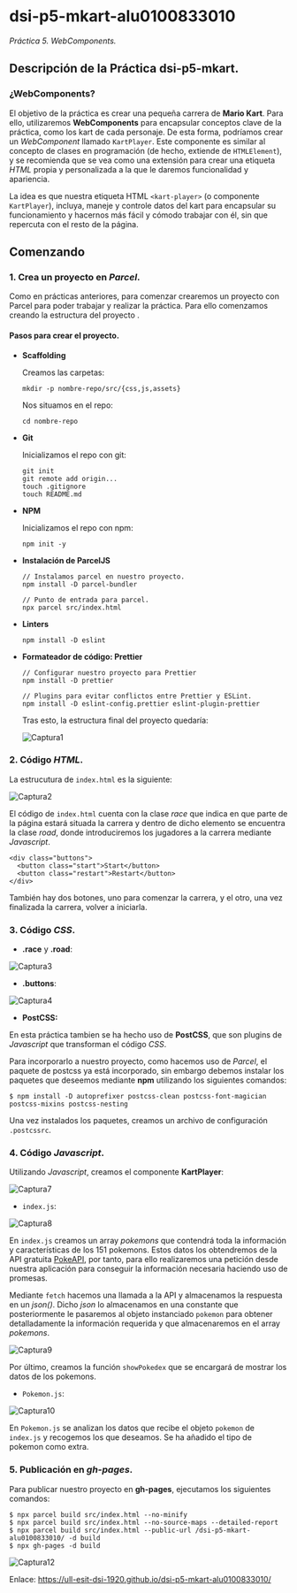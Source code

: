 # dsi-p5-mkart-alu0100833010

_Práctica 5.  WebComponents._

## Descripción de la Práctica  dsi-p5-mkart.

### ¿WebComponents? 

El objetivo de la práctica es crear una pequeña carrera de **Mario Kart**. Para ello, utilizaremos **WebComponents** para encapsular 
conceptos clave de la práctica, como los kart de cada personaje. De esta forma, podríamos crear un _WebComponent_ llamado `KartPlayer`.
Este componente es similar al concepto de clases en programación (de hecho, extiende de `HTMLElement`), y se recomienda que se vea 
como una extensión para crear una etiqueta _HTML_ propia y personalizada a la que le daremos funcionalidad y apariencia. 

La idea es que nuestra etiqueta HTML `<kart-player>` (o componente `KartPlayer`), incluya, maneje y controle datos del kart para encapsular 
su funcionamiento y hacernos más fácil y cómodo trabajar con él, sin que repercuta con el resto de la página.

## Comenzando

### 1. Crea un proyecto en _Parcel_.

Como en prácticas anteriores, para comenzar crearemos un proyecto con Parcel para poder trabajar y realizar la práctica. Para ello 
comenzamos creando la estructura del proyecto .

#### Pasos para crear el proyecto.

* **Scaffolding** 

  Creamos las carpetas:
  ```
  mkdir -p nombre-repo/src/{css,js,assets}
  ```
  Nos situamos en el repo:
  ```
  cd nombre-repo
  ```
* **Git**

  Inicializamos el repo con git:
  ```
  git init
  git remote add origin...
  touch .gitignore
  touch README.md
  ```
* **NPM**

  Inicializamos el repo con npm:
  ```
  npm init -y
  ```
* **Instalación de ParcelJS**
  ```
  // Instalamos parcel en nuestro proyecto.
  npm install -D parcel-bundler
  
  // Punto de entrada para parcel.
  npx parcel src/index.html
  ```
* **Linters**
  ```
  npm install -D eslint
  ```
* **Formateador de código: Prettier**
  ```
  // Configurar nuestro proyecto para Prettier
  npm install -D prettier
  
  // Plugins para evitar conflictos entre Prettier y ESLint.
  npm install -D eslint-config.prettier eslint-plugin-prettier
  ```
  
  Tras esto, la estructura final del proyecto quedaría:
  
  ![Captura1](src/assets/captures/cap1.png)
  
### 2. Código _HTML_.

La estrucutura de `index.html` es la siguiente:

 ![Captura2](src/assets/captures/cap3.png)
 
El código de `index.html` cuenta con la clase _race_ que indica en que parte de la página estará situada la carrera y dentro de
dicho elemento se encuentra la clase _road_, donde introduciremos los jugadores a la carrera mediante _Javascript_.

```
<div class="buttons">
  <button class="start">Start</button>
  <button class="restart">Restart</button>
</div>
```

También hay dos botones, uno para comenzar la carrera, y el otro, una vez finalizada la carrera, volver a iniciarla.

### 3. Código _CSS_.

* **.race** y **.road**:

 ![Captura3](src/assets/captures/cap4.png)
 
* **.buttons**:

![Captura4](src/assets/captures/cap5.png)

* **PostCSS:**

En esta práctica tambien se ha hecho uso de **PostCSS**, que son plugins de _Javascript_ que transforman el código _CSS_. 

Para incorporarlo a nuestro proyecto, como hacemos uso de _Parcel_, el paquete de postcss ya está incorporado, sin embargo debemos
instalar los paquetes que deseemos mediante **npm** utilizando los siguientes comandos:

```
$ npm install -D autoprefixer postcss-clean postcss-font-magician postcss-mixins postcss-nesting
```
Una vez instalados los paquetes, creamos un archivo de configuración `.postcssrc`.

### 4. Código _Javascript_.

Utilizando _Javascript_, creamos el componente **KartPlayer**:

 ![Captura7](src/assets/captures/cap2.png)
 
* `index.js`:

 ![Captura8](src/assets/captures/cap3.png)
 
En `index.js` creamos un array _pokemons_ que contendrá toda la información y características de los 151 pokemons. Estos datos los
obtendremos de la API gratuita [PokeAPI](https://pokeapi.co/), por tanto, para ello realizaremos una petición desde nuestra 
aplicación para conseguir la información necesaria haciendo uso de promesas. 

Mediante `fetch` hacemos una llamada a la API y almacenamos la respuesta en un _json()_. Dicho _json_ lo almacenamos en una
constante que posteriormente le pasaremos al objeto instanciado `pokemon` para obtener detalladamente la información requerida y 
que almacenaremos en el array _pokemons_.

 ![Captura9](src/assets/captures/cap4.png)
 
Por último, creamos la función `showPokedex` que se encargará de mostrar los datos de los pokemons.

* `Pokemon.js`:

![Captura10](src/assets/captures/cap2.png)
 
En `Pokemon.js` se analizan los datos que recibe el objeto `pokemon` de `index.js` y recogemos los que deseamos. Se ha añadido 
el tipo de pokemon como extra.

### 5. Publicación en _gh-pages_.
 
Para publicar nuestro proyecto en **gh-pages**, ejecutamos los siguientes comandos:
```
$ npx parcel build src/index.html --no-minify
$ npx parcel build src/index.html --no-source-maps --detailed-report
$ npx parcel build src/index.html --public-url /dsi-p5-mkart-alu0100833010/ -d build
$ npx gh-pages -d build
```
![Captura12](src/assets/captures/cap12.png)

Enlace:  https://ull-esit-dsi-1920.github.io/dsi-p5-mkart-alu0100833010/
